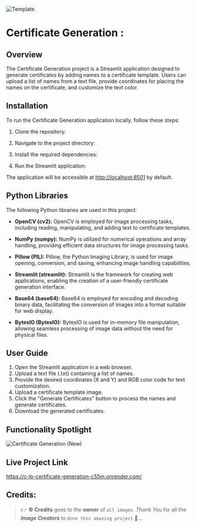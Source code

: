 ![Template](https://github.com/C-Logesh-Perumal-29/C-LP_Certificate_Generation/assets/125385633/b51e61d8-ff9b-4f3d-b95c-c7e6df394b2f)

# Certificate Generation :

## Overview

The Certificate Generation project is a Streamlit application designed to generate certificates by adding names to a certificate template. Users can upload a list of names from a text file, provide coordinates for placing the names on the certificate, and customize the text color.

## Installation

To run the Certificate Generation application locally, follow these steps:

1. Clone the repository:
     
2. Navigate to the project directory:

3. Install the required dependencies:

4. Run the Streamlit application:

The application will be accessible at [http://localhost:8501](http://localhost:8501) by default.

## Python Libraries

The following Python libraries are used in this project:

- **OpenCV (cv2):**
OpenCV is employed for image processing tasks, including reading, manipulating, and adding text to certificate templates.

- **NumPy (numpy):**
NumPy is utilized for numerical operations and array handling, providing efficient data structures for image processing tasks.

- **Pillow (PIL):**
Pillow, the Python Imaging Library, is used for image opening, conversion, and saving, enhancing image handling capabilities.

- **Streamlit (streamlit):**
Streamlit is the framework for creating web applications, enabling the creation of a user-friendly certificate generation interface.

- **Base64 (base64):**
Base64 is employed for encoding and decoding binary data, facilitating the conversion of images into a format suitable for web display.

- **BytesIO (BytesIO):**
BytesIO is used for in-memory file manipulation, allowing seamless processing of image data without the need for physical files.

## User Guide

1. Open the Streamlit application in a web browser.
2. Upload a text file (.txt) containing a list of names.
3. Provide the desired coordinates (X and Y) and RGB color code for text customization.
4. Upload a certificate template image.
5. Click the "Generate Certificates" button to process the names and generate certificates.
6. Download the generated certificates.

## Functionality Spotlight

![Certificate Generation (New)](https://github.com/C-Logesh-Perumal-29/C-LP_Certificate_Generation/assets/125385633/f058b2ad-4f02-42ed-98c6-129e2e08d7e0)

## Live Project Link
https://c-lp-certificate-generation-c55m.onrender.com/

## Credits:

  > 👉 **©️ Credits** goes to the **owner** of `all images`. _Thank You_ for all the _**Image Creaters**_ to `done this amazing project` 🤝...
